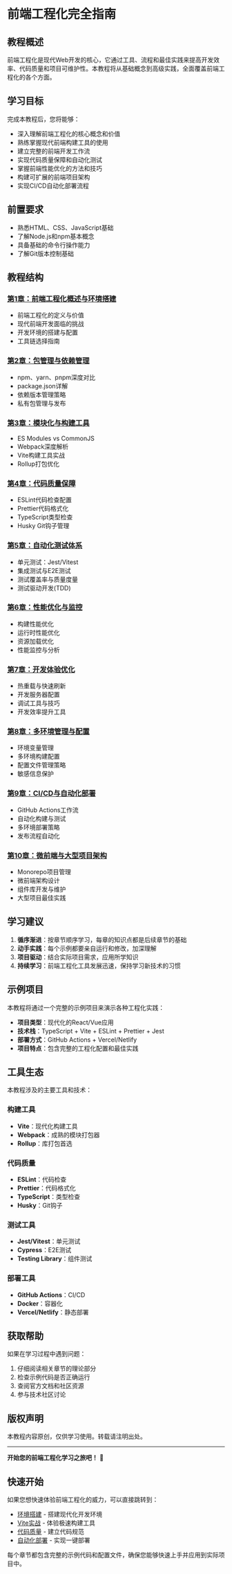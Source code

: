 # 前端工程化完全指南

## 教程概述

前端工程化是现代Web开发的核心，它通过工具、流程和最佳实践来提高开发效率、代码质量和项目可维护性。本教程将从基础概念到高级实践，全面覆盖前端工程化的各个方面。

## 学习目标

完成本教程后，您将能够：

- 深入理解前端工程化的核心概念和价值
- 熟练掌握现代前端构建工具的使用
- 建立完整的前端开发工作流
- 实现代码质量保障和自动化测试
- 掌握前端性能优化的方法和技巧
- 构建可扩展的前端项目架构
- 实现CI/CD自动化部署流程

## 前置要求

- 熟悉HTML、CSS、JavaScript基础
- 了解Node.js和npm基本概念
- 具备基础的命令行操作能力
- 了解Git版本控制基础

## 教程结构

### [第1章：前端工程化概述与环境搭建](./chapter-01/)
- 前端工程化的定义与价值
- 现代前端开发面临的挑战
- 开发环境的搭建与配置
- 工具链选择指南

### [第2章：包管理与依赖管理](./chapter-02/)
- npm、yarn、pnpm深度对比
- package.json详解
- 依赖版本管理策略
- 私有包管理与发布

### [第3章：模块化与构建工具](./chapter-03/)
- ES Modules vs CommonJS
- Webpack深度解析
- Vite构建工具实战
- Rollup打包优化

### [第4章：代码质量保障](./chapter-04/)
- ESLint代码检查配置
- Prettier代码格式化
- TypeScript类型检查
- Husky Git钩子管理

### [第5章：自动化测试体系](./chapter-05/)
- 单元测试：Jest/Vitest
- 集成测试与E2E测试
- 测试覆盖率与质量度量
- 测试驱动开发(TDD)

### [第6章：性能优化与监控](./chapter-06/)
- 构建性能优化
- 运行时性能优化
- 资源加载优化
- 性能监控与分析

### [第7章：开发体验优化](./chapter-07/)
- 热重载与快速刷新
- 开发服务器配置
- 调试工具与技巧
- 开发效率提升工具

### [第8章：多环境管理与配置](./chapter-08/)
- 环境变量管理
- 多环境构建配置
- 配置文件管理策略
- 敏感信息保护

### [第9章：CI/CD与自动化部署](./chapter-09/)
- GitHub Actions工作流
- 自动化构建与测试
- 多环境部署策略
- 发布流程自动化

### [第10章：微前端与大型项目架构](./chapter-10/)
- Monorepo项目管理
- 微前端架构设计
- 组件库开发与维护
- 大型项目最佳实践

## 学习建议

1. **循序渐进**：按章节顺序学习，每章的知识点都是后续章节的基础
2. **动手实践**：每个示例都要亲自运行和修改，加深理解
3. **项目驱动**：结合实际项目需求，应用所学知识
4. **持续学习**：前端工程化工具发展迅速，保持学习新技术的习惯

## 示例项目

本教程将通过一个完整的示例项目来演示各种工程化实践：

- **项目类型**：现代化的React/Vue应用
- **技术栈**：TypeScript + Vite + ESLint + Prettier + Jest
- **部署方式**：GitHub Actions + Vercel/Netlify
- **项目特点**：包含完整的工程化配置和最佳实践

## 工具生态

本教程涉及的主要工具和技术：

### 构建工具
- **Vite**：现代化构建工具
- **Webpack**：成熟的模块打包器
- **Rollup**：库打包首选

### 代码质量
- **ESLint**：代码检查
- **Prettier**：代码格式化
- **TypeScript**：类型检查
- **Husky**：Git钩子

### 测试工具
- **Jest/Vitest**：单元测试
- **Cypress**：E2E测试
- **Testing Library**：组件测试

### 部署工具
- **GitHub Actions**：CI/CD
- **Docker**：容器化
- **Vercel/Netlify**：静态部署

## 获取帮助

如果在学习过程中遇到问题：

1. 仔细阅读相关章节的理论部分
2. 检查示例代码是否正确运行
3. 查阅官方文档和社区资源
4. 参与技术社区讨论

## 版权声明

本教程内容原创，仅供学习使用。转载请注明出处。

---

**开始您的前端工程化学习之旅吧！** 🚀

## 快速开始

如果您想快速体验前端工程化的威力，可以直接跳转到：

- [环境搭建](./chapter-01/) - 搭建现代化开发环境
- [Vite实战](./chapter-03/) - 体验极速构建工具
- [代码质量](./chapter-04/) - 建立代码规范
- [自动化部署](./chapter-09/) - 实现一键部署

每个章节都包含完整的示例代码和配置文件，确保您能够快速上手并应用到实际项目中。
